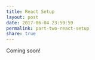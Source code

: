 ```yaml
---
title: React Setup
layout: post
date: 2017-06-04 23:59:59
permalink: part-two-react-setup
share: true
---
```


Coming soon!
